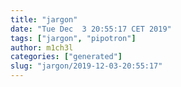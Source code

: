 ```yaml
---
title: "jargon"
date: "Tue Dec  3 20:55:17 CET 2019"
tags: ["jargon", "pipotron"]
author: m1ch3l
categories: ["generated"]
slug: "jargon/2019-12-03-20:55:17"
---
```



